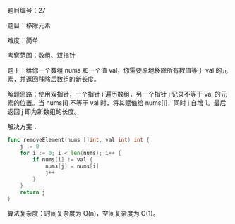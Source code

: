 题目编号：27

题目：移除元素

难度：简单

考察范围：数组、双指针

题干：给你一个数组 nums 和一个值 val，你需要原地移除所有数值等于 val 的元素，并返回移除后数组的新长度。

解题思路：使用双指针，一个指针 i 遍历数组，另一个指针 j 记录不等于 val 的元素的位置。当 nums[i] 不等于 val 时，将其赋值给 nums[j]，同时 j 自增 1。最后返回 j 即为新数组的长度。

解决方案：

```go
func removeElement(nums []int, val int) int {
    j := 0
    for i := 0; i < len(nums); i++ {
        if nums[i] != val {
            nums[j] = nums[i]
            j++
        }
    }
    return j
}
```

算法复杂度：时间复杂度为 O(n)，空间复杂度为 O(1)。